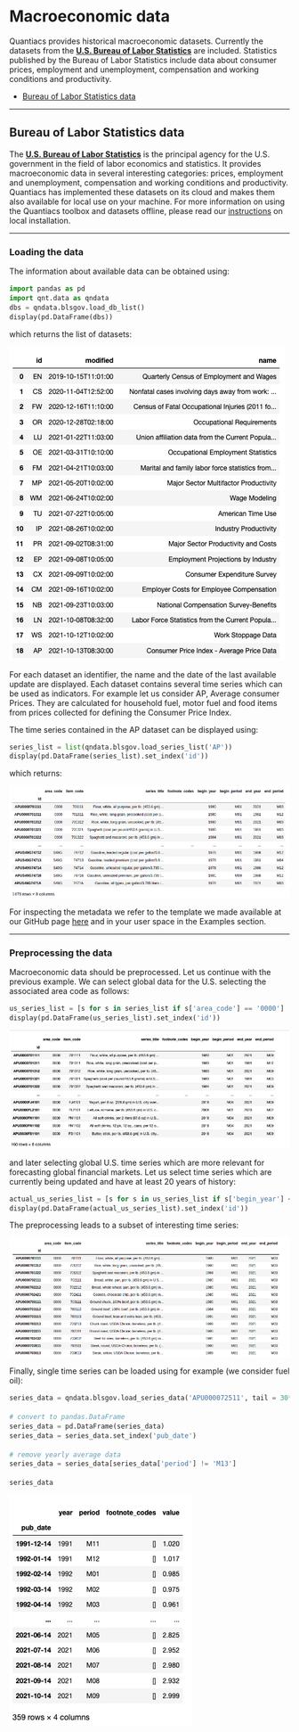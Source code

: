 # Macroeconomic data

Quantiacs provides historical macroeconomic datasets. Currently the datasets from the [**U.S. Bureau of Labor Statistics**](https://www.bls.gov) are included. Statistics published by the Bureau of Labor Statistics include data about consumer prices, employment and unemployment, compensation and working conditions and productivity.

- [Bureau of Labor Statistics data](#bureau-of-labor-statistics)

----

## Bureau of Labor Statistics data

The [**U.S. Bureau of Labor Statistics**](https://www.bls.gov) is the principal agency for the U.S. government in the field of labor economics and statistics. It provides macroeconomic data in several interesting categories: prices, employment and unemployment, compensation and working conditions and productivity. Quantiacs has implemented these datasets on its cloud and makes them also available for local use on your machine. For more information on using the Quantiacs toolbox and datasets offline, please read our [instructions](https://quantiacs.com/documentation/en/user_guide/local_development.html) on local installation.

----


###  Loading the data
The information about available data can be obtained using:

```python
import pandas as pd
import qnt.data as qndata
dbs = qndata.blsgov.load_db_list()
display(pd.DataFrame(dbs))
```

which returns the list of datasets:

![datasets](./pictures/datasets_new.png)

For each dataset an identifier, the name and the date of the last available update are displayed. Each dataset contains several time series which can be used as indicators. For example let us consider AP, Average consumer Prices. They are calculated for household fuel, motor fuel and food items from prices collected for defining the Consumer Price Index.

The time series contained in the AP dataset can be displayed using:

```python
series_list = list(qndata.blsgov.load_series_list('AP'))
display(pd.DataFrame(series_list).set_index('id'))
```

which returns:

![AP](./pictures/AP.png)

For inspecting the metadata we refer to the template we made available at our GitHub page [here](https://github.com/quantiacs/strategy-futures-bls/blob/master/strategy.ipynb) and in your user space in the Examples section.

----

###  Preprocessing the data

Macroeconomic data should be preprocessed. Let us continue with the previous example. We can select global data for the U.S. selecting the associated area code as follows:

```python
us_series_list = [s for s in series_list if s['area_code'] == '0000']
display(pd.DataFrame(us_series_list).set_index('id'))
```
![area code](./pictures/area_code.png)

and later selecting global U.S. time series which are more relevant for forecasting global financial markets. Let us select time series which are currently being updated and have at least 20 years of history:

```python
actual_us_series_list = [s for s in us_series_list if s['begin_year'] <= '2000' and s['end_year'] == '2021' ]
display(pd.DataFrame(actual_us_series_list).set_index('id'))
```
The preprocessing leads to a subset of interesting time series:

![refined](./pictures/refined.png)

Finally, single time series can be loaded using for example (we consider fuel oil):

```python
series_data = qndata.blsgov.load_series_data('APU000072511', tail = 30*365)

# convert to pandas.DataFrame
series_data = pd.DataFrame(series_data)
series_data = series_data.set_index('pub_date')

# remove yearly average data
series_data = series_data[series_data['period'] != 'M13']

series_data
```

![single series](./pictures/single_series_oil.png)

